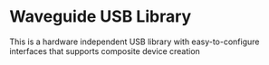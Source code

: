 # Waveguide USB Library

This is a hardware independent USB library with easy-to-configure interfaces that supports composite device creation